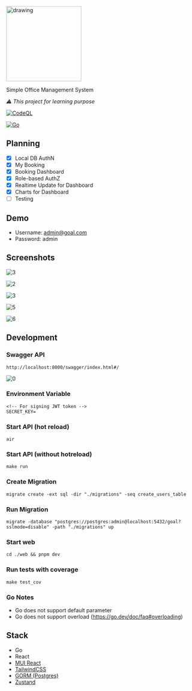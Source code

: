 <img src="art/logo-color.svg" alt="drawing" style="width:200px;"/>

Simple Office Management System

*⚠️ This project for learning purpose*

[![CodeQL](https://github.com/truc9/goal/actions/workflows/codeql.yml/badge.svg)](https://github.com/truc9/goal/actions/workflows/codeql.yml)

[![Go](https://github.com/truc9/goal/actions/workflows/go.yml/badge.svg)](https://github.com/truc9/goal/actions/workflows/go.yml)

## Planning
- [x] Local DB AuthN
- [x] My Booking
- [x] Booking Dashboard
- [x] Role-based AuthZ
- [x] Realtime Update for Dashboard
- [x] Charts for Dashboard
- [ ] Testing

## Demo
- Username: admin@goal.com
- Password: admin

## Screenshots

![3](art/assets/2.png)

![2](art/assets/3.png)

![3](art/assets/4.png)

![5](art/assets/6.png)

![6](art/assets/7.png)

## Development

### Swagger API
```
http://localhost:8000/swagger/index.html#/
```
![0](art/assets/goal-swagger.png)

### Environment Variable
```
<!-- For signing JWT token -->
SECRET_KEY=
```

### Start API (hot reload)
```
air
```

### Start API (without hotreload)
```
make run
```

### Create Migration
```
migrate create -ext sql -dir "./migrations" -seq create_users_table
```

### Run Migration
```
migrate -database "postgres://postgres:admin@localhost:5432/goal?sslmode=disable" -path "./migrations" up
```

### Start web
```
cd ./web && pnpm dev
```

### Run tests with coverage
```
make test_cov
```
### Go Notes
- Go does not support default parameter
- Go does not support overload (https://go.dev/doc/faq#overloading)

## Stack
- Go
- React
- [MUI React](https://mui.com)
- [TailwindCSS](https://tailwindcss.com)
- [GORM (Postgres)](https://gorm.io)
- [Zustand](https://docs.pmnd.rs/zustand/getting-started/introduction)
